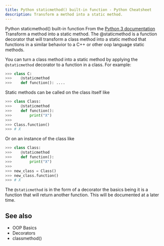 ```yaml
---
title: Python staticmethod() built-in function - Python Cheatsheet
description: Transform a method into a static method.
---
```


<base-title :title="frontmatter.title" :description="frontmatter.description">
Python staticmethod() built-in function
</base-title>

<base-disclaimer>
  <base-disclaimer-title>
    From the <a target="_blank" href="https://docs.python.org/3/library/functions.html#staticmethod">Python 3 documentation</a>
  </base-disclaimer-title>
  <base-disclaimer-content>
    Transform a method into a static method.
  </base-disclaimer-content>
</base-disclaimer>
The @staticmethod is a function decorator that will transform a class method into a static method that functions in a similar behavior to a C++ or other oop language static methods.

You can turn a class method into a static method by applying the <code>@staticmethod</code> decorator to a function in a class. For example:

```python
>>> class C:
>>>    @staticmethod
>>>    def function(): ....
```

Static methods can be called on the class itself like

```python
>>> class Class:
>>>    @staticmethod
>>>    def function():
>>>        print("X")
>>>
>>> Class.function()
>>> # X
```

Or on an instance of the class like

```python
>>> class Class:
>>>    @staticmethod
>>>    def function():
>>>        print("X")
>>>
>>> new_class = Class()
>>> new_class.function()
>>> # X
```

The `@staticmethod` is in the form of a decorator the basics being it is a function that will return another function. This will be documented at a later time.

## See also

- <router-link to="/cheatsheet/oop-basics/">OOP Basics</router-link>
- <router-link to="/cheatsheet/decorators/">Decorators</router-link>
- <router-link to="/builtin/classmethod/">classmethod()</router-link>

